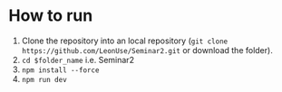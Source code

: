 # How to run

1. Clone the repository into an local repository (`git clone https://github.com/LeonUse/Seminar2.git` or download the folder). 
2. `cd $folder_name` i.e. Seminar2
3. `npm install --force`
4. `npm run dev`
